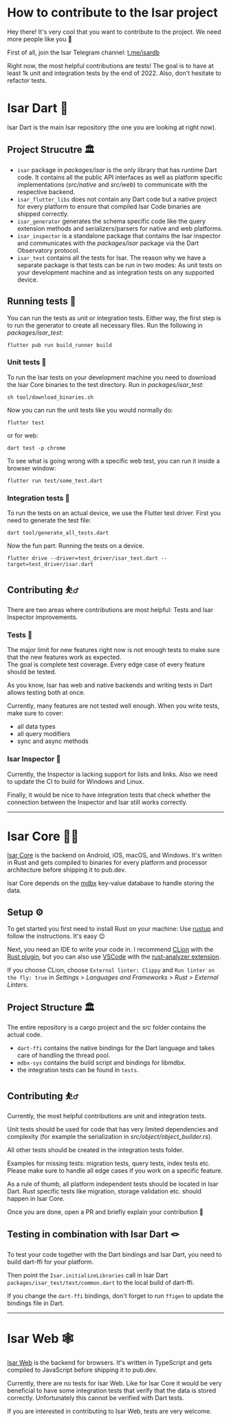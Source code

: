 # How to contribute to the Isar project

Hey there! It's very cool that you want to contribute to the project. We need more people like you 🥰

First of all, join the Isar Telegram channel: [t.me/isardb](https://t.me/isardb)

Right now, the most helpful contributions are tests! The goal is to have at least 1k unit and integration tests by the end of 2022. Also, don't hesitate to refactor tests.

# Isar Dart 🎯

Isar Dart is the main Isar repository (the one you are looking at right now).

## Project Strucutre 🏛

- `isar` package in _packages/isar_ is the only library that has runtime Dart code. It contains all the public API interfaces as well as platform specific implementations (_src/native_ and _src/web_) to communicate with the respective backend.
- `isar_flutter_libs` does not contain any Dart code but a native project for every platform to ensure that compiled Isar Code binaries are shipped correctly.
- `isar_generator` generates the schema specific code like the query extension methods and serializers/parsers for native and web platforms.
- `isar_inspector` is a standalone package that contains the Isar inspector and communicates with the _packages/isar_ package via the Dart Observatory protocol.
- `isar_test` contains all the tests for Isar. The reason why we have a separate package is that tests can be run in two modes: As unit tests on your development machine and as integration tests on any supported device.

## Running tests 💨

You can run the tests as unit or integration tests. Either way, the first step is to run the generator to create all necessary files. Run the following in _packages/isar_test_:

```shell
flutter pub run build_runner build
```

### Unit tests 🧪

To run the Isar tests on your development machine you need to download the Isar Core binaries to the test directory. Run in _packages/isar_test_:

```shell
sh tool/download_binaries.sh
```

Now you can run the unit tests like you would normally do:

```shell
flutter test
```

or for web:

```shell
dart test -p chrome
```

To see what is going wrong with a specific web test, you can run it inside a browser window:

```shell
flutter run test/some_test.dart
```

### Integration tests 📲

To run the tests on an actual device, we use the Flutter test driver. First you need to generate the test file:

```shell
dart tool/generate_all_tests.dart
```

Now the fun part: Running the tests on a device.

```shell
flutter drive --driver=test_driver/isar_test.dart --target=test_driver/isar.dart
```

## Contributing ⛹️‍♂️

There are two areas where contributions are most helpful: Tests and Isar Inspector improvements.

### Tests 🧪

The major limit for new features right now is not enough tests to make sure that the new features work as expected.  
The goal is complete test coverage. Every edge case of every feature should be tested.

As you know, Isar has web and native backends and writing tests in Dart allows testing both at once.

Currently, many features are not tested well enough. When you write tests, make sure to cover:

- all data types
- all query modifiers
- sync and async methods

### Isar Inspector 🔎

Currently, the Inspector is lacking support for lists and links. Also we need to update the CI to build for Windows and Linux.

Finally, it would be nice to have integration tests that check whether the connection between the Inspector and Isar still works correctly.

---

# Isar Core 👨‍🔧

[Isar Core](https://github.com/isar/isar-core) is the backend on Android, iOS, macOS, and Windows. It's written in Rust and gets compiled to binaries for every platform and processor architecture before shipping it to pub.dev.

Isar Core depends on the [mdbx](https://github.com/isar/libmdbx) key-value database to handle storing the data.

## Setup ⚙️

To get started you first need to install Rust on your machine: Use [rustup](https://rustup.rs) and follow the instructions. It's easy 😉

Next, you need an IDE to write your code in. I recommend [CLion](https://www.jetbrains.com/clion/) with the [Rust plugin](https://www.jetbrains.com/rust/), but you can also use [VSCode](https://code.visualstudio.com/) with the [rust-analyzer extension](https://rust-analyzer.github.io).

If you choose CLion, choose `External linter: Clippy` and `Run linter on the fly: true` in _Settings > Languages and Frameworks > Rust > External Linters_.

## Project Structure 🏛

The entire repository is a cargo project and the _src_ folder contains the actual code.

- `dart-ffi` contains the native bindings for the Dart language and takes care of handling the thread pool.
- `mdbx-sys` contains the build script and bindings for libmdbx.
- the integration tests can be found in `tests`.

## Contributing ⛹️‍♂️

Currently, the most helpful contributions are unit and integration tests.

Unit tests should be used for code that has very limited dependencies and complexity (for example the serialization in _src/object/object_builder.rs_).

All other tests should be created in the integration tests folder.

Examples for missing tests: migration tests, query tests, index tests etc. Please make sure to handle all edge cases if you work on a specific feature.

As a rule of thumb, all platform independent tests should be located in Isar Dart. Rust specific tests like migration, storage validation etc. should happen in Isar Core.

Once you are done, open a PR and briefly explain your contribution 🙌

## Testing in combination with Isar Dart 🪢

To test your code together with the Dart bindings and Isar Dart, you need to build dart-ffi for your platform.

Then point the `Isar.initializeLibraries` call in Isar Dart `packages/isar_test/test/common.dart` to the local build of dart-ffi.

If you change the `dart-ffi` bindings, don't forget to run `ffigen` to update the bindings file in Dart.

---

# Isar Web 🕸

[Isar Web](https://github.com/isar/isar-web) is the backend for browsers. It's written in TypeScript and gets compiled to JavaScript before shipping it to pub.dev.

Currently, there are no tests for Isar Web. Like for Isar Core it would be very beneficial to have some integration tests that verify that the data is stored correctly. Unfortunately this cannot be verified with Dart tests.

If you are interested in contributing to Isar Web, tests are very welcome.
